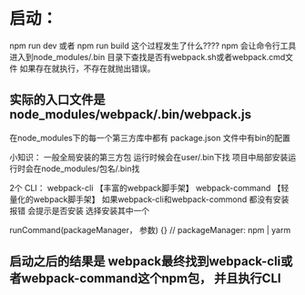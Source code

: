 # 启动：
  npm run dev  或者 npm run build 这个过程发生了什么????
  npm 会让命令行工具进入到node_modules/.bin 目录下查找是否有webpack.sh或者webpack.cmd文件 如果存在就执行，不存在就抛出错误。
  ## 实际的入口文件是node_modules/webpack/.bin/webpack.js
  在node_modules下的每一个第三方库中都有 package.json 文件中有bin的配置

  小知识： 一般全局安装的第三方包 运行时候会在user/.bin下找  项目中局部安装运行时会在node_modules/包名/.bin找



  <!-- node_modules/webpack/.bin/webpack.js -->
  2个 CLI：  webpack-cli 【丰富的webpack脚手架】 webpack-command 【轻量化的webpack脚手架】
   如果webpack-cli和webpack-commond  都没有安装 报错 会提示是否安装 选择安装其中一个

   runCommand(packageManager， 参数) {} // packageManager: npm | yarm

## 启动之后的结果是 webpack最终找到webpack-cli或者webpack-command这个npm包， 并且执行CLI